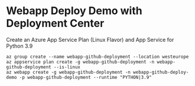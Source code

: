 # Webapp Deploy Demo with Deployment Center


Create an Azure App Service Plan (Linux Flavor) and App Service for Python 3.9

```shell
az group create --name webapp-github-deployment --location westeurope
az appservice plan create -g webapp-github-deployment -n webapp-github-deployment --is-linux
az webapp create -g webapp-github-deployment -n webapp-github-deploy-demo -p webapp-github-deployment --runtime "PYTHON|3.9"
```
